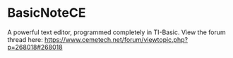 # BasicNoteCE
A powerful text editor, programmed completely in TI-Basic. View the forum thread here: https://www.cemetech.net/forum/viewtopic.php?p=268018#268018
